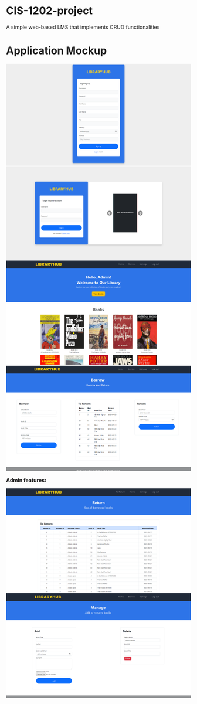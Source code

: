 # CIS-1202-project
A simple web-based LMS that implements CRUD functionalities

# Application Mockup
<img src="./images/wireframes/SignupPage.png">
<img src="./images/wireframes/LoginPage.png">
<img src="./images/wireframes/dashboard.png">
<img src="./images/wireframes/Borrowpage.png">


**Admin features:**

<img src="./images/wireframes/toreturnpage.png">
<img src="./images/wireframes/ManageBooks.png">



